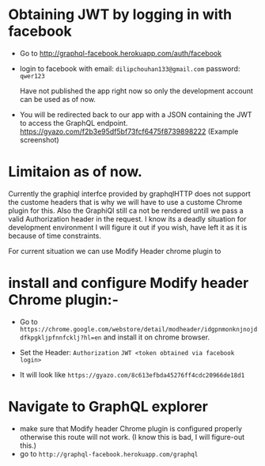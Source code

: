 # Obtaining JWT by logging in with facebook
- Go to http://graphql-facebook.herokuapp.com/auth/facebook
- login to facebook with
  email: `dilipchouhan133@gmail.com`
  password: `qwer123`

  Have not published the app right now so only the development account can be used as of now.
- You will be redirected back to our app with a JSON containing the JWT to access the GraphQL endpoint.
  https://gyazo.com/f2b3e95df5bf73fcf6475f8739898222 (Example screenshot)


# Limitaion as of now.

Currently the graphiql interfce provided by graphqlHTTP does not support the custome headers that is why we will have to use a custome Chrome plugin for this. Also the GraphiQl still ca not be rendered untill we pass a valid Authorization header in the request. I know its a deadly situation for development environment I will figure it out if you wish, have left it as it is because of time constraints.

For current situation we can use Modify Header chrome plugin to

# install and configure Modify header Chrome plugin:-
- Go to `https://chrome.google.com/webstore/detail/modheader/idgpnmonknjnojddfkpgkljpfnnfcklj?hl=en` and install it on chrome browser.

- Set the Header:
  `Authorization` `JWT <token obtained via facebook login>`
- It will look like
  `https://gyazo.com/8c613efbda45276ff4cdc20966de18d1`

# Navigate to GraphQL explorer
- make sure that Modify header Chrome plugin is configured properly otherwise this route will not work. (I know this is bad, I will figure-out this.)
- go to `http://graphql-facebook.herokuapp.com/graphql`
